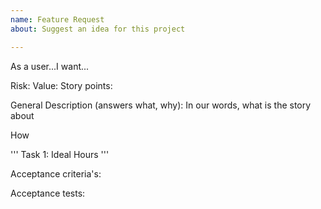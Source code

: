 ```yaml
---
name: Feature Request
about: Suggest an idea for this project

---
```


As a user...I want...

Risk:
Value:
Story points:

General Description (answers what, why): In our words, what is the story about

How

'''
Task 1:
Ideal Hours
'''

Acceptance criteria's:

Acceptance tests:
